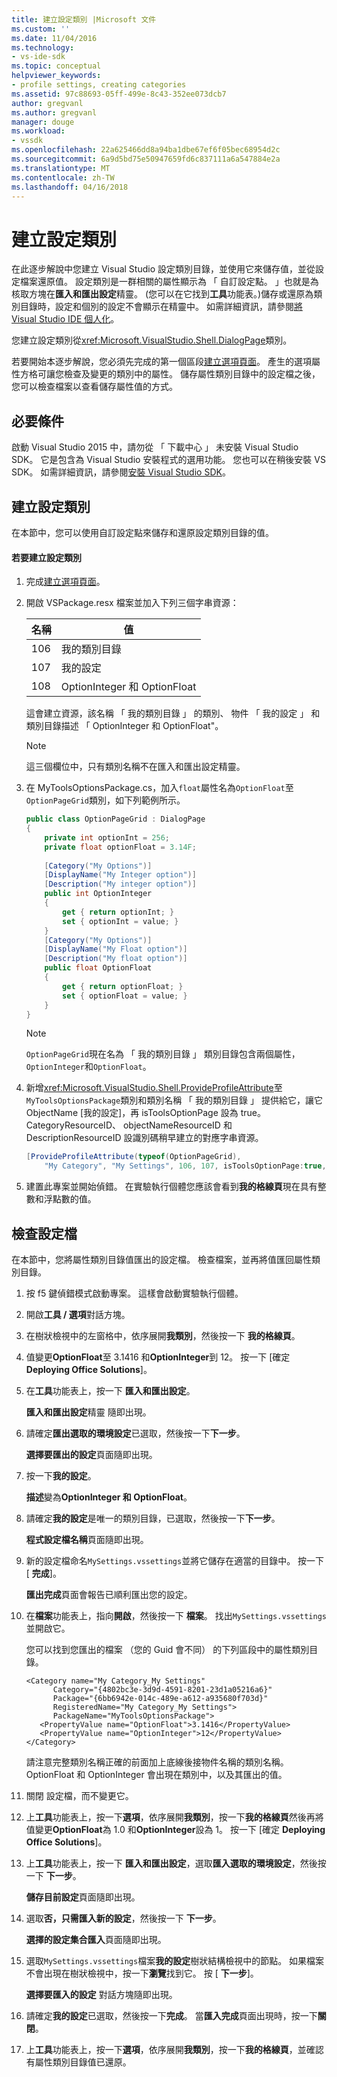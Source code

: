 ```yaml
---
title: 建立設定類別 |Microsoft 文件
ms.custom: ''
ms.date: 11/04/2016
ms.technology:
- vs-ide-sdk
ms.topic: conceptual
helpviewer_keywords:
- profile settings, creating categories
ms.assetid: 97c88693-05ff-499e-8c43-352ee073dcb7
author: gregvanl
ms.author: gregvanl
manager: douge
ms.workload:
- vssdk
ms.openlocfilehash: 22a625466dd8a94ba1dbe67ef6f05bec68954d2c
ms.sourcegitcommit: 6a9d5bd75e50947659fd6c837111a6a547884e2a
ms.translationtype: MT
ms.contentlocale: zh-TW
ms.lasthandoff: 04/16/2018
---
```

# <a name="creating-a-settings-category"></a>建立設定類別
在此逐步解說中您建立 Visual Studio 設定類別目錄，並使用它來儲存值，並從設定檔案還原值。 設定類別是一群相關的屬性顯示為 「 自訂設定點。 」也就是為核取方塊在**匯入和匯出設定**精靈。 (您可以在它找到**工具**功能表。)儲存或還原為類別目錄時，設定和個別的設定不會顯示在精靈中。 如需詳細資訊，請參閱[將 Visual Studio IDE 個人化](../ide/personalizing-the-visual-studio-ide.md)。  
  
 您建立設定類別從<xref:Microsoft.VisualStudio.Shell.DialogPage>類別。  
  
 若要開始本逐步解說，您必須先完成的第一個區段[建立選項頁面](../extensibility/creating-an-options-page.md)。 產生的選項屬性方格可讓您檢查及變更的類別中的屬性。 儲存屬性類別目錄中的設定檔之後，您可以檢查檔案以查看儲存屬性值的方式。  
  
## <a name="prerequisites"></a>必要條件  
 啟動 Visual Studio 2015 中，請勿從 「 下載中心 」 未安裝 Visual Studio SDK。 它是包含為 Visual Studio 安裝程式的選用功能。 您也可以在稍後安裝 VS SDK。 如需詳細資訊，請參閱[安裝 Visual Studio SDK](../extensibility/installing-the-visual-studio-sdk.md)。  
  
## <a name="creating-a-settings-category"></a>建立設定類別  
 在本節中，您可以使用自訂設定點來儲存和還原設定類別目錄的值。  
  
#### <a name="to-create-a-settings-category"></a>若要建立設定類別  
  
1.  完成[建立選項頁面](../extensibility/creating-an-options-page.md)。  
  
2.  開啟 VSPackage.resx 檔案並加入下列三個字串資源：  
  
    |名稱|值|  
    |----------|-----------|  
    |106|我的類別目錄|  
    |107|我的設定|  
    |108|OptionInteger 和 OptionFloat|  
  
     這會建立資源，該名稱 「 我的類別目錄 」 的類別、 物件 「 我的設定 」 和類別目錄描述 「 OptionInteger 和 OptionFloat"。  
  
    > [!NOTE]
    >  這三個欄位中，只有類別名稱不在匯入和匯出設定精靈。  
  
3.  在 MyToolsOptionsPackage.cs，加入`float`屬性名為`OptionFloat`至`OptionPageGrid`類別，如下列範例所示。  
  
    ```csharp  
    public class OptionPageGrid : DialogPage  
    {  
        private int optionInt = 256;  
        private float optionFloat = 3.14F;  
  
        [Category("My Options")]  
        [DisplayName("My Integer option")]  
        [Description("My integer option")]  
        public int OptionInteger  
        {  
            get { return optionInt; }  
            set { optionInt = value; }  
        }  
        [Category("My Options")]  
        [DisplayName("My Float option")]  
        [Description("My float option")]  
        public float OptionFloat  
        {  
            get { return optionFloat; }  
            set { optionFloat = value; }  
        }  
    }  
    ```  
  
    > [!NOTE]
    >  `OptionPageGrid`現在名為 「 我的類別目錄 」 類別目錄包含兩個屬性，`OptionInteger`和`OptionFloat`。  
  
4.  新增<xref:Microsoft.VisualStudio.Shell.ProvideProfileAttribute>至`MyToolsOptionsPackage`類別和類別名稱 「 我的類別目錄 」 提供給它，讓它 ObjectName [我的設定]，再 isToolsOptionPage 設為 true。 CategoryResourceID、 objectNameResourceID 和 DescriptionResourceID 設識別碼稍早建立的對應字串資源。  
  
    ```csharp  
    [ProvideProfileAttribute(typeof(OptionPageGrid),   
        "My Category", "My Settings", 106, 107, isToolsOptionPage:true, DescriptionResourceID = 108)]  
    ```  
  
5.  建置此專案並開始偵錯。 在實驗執行個體您應該會看到**我的格線頁**現在具有整數和浮點數的值。  
  
## <a name="examining-the-settings-file"></a>檢查設定檔  
 在本節中，您將屬性類別目錄值匯出的設定檔。 檢查檔案，並再將值匯回屬性類別目錄。  
  
1.  按 f5 鍵偵錯模式啟動專案。 這樣會啟動實驗執行個體。  
  
2.  開啟**工具 / 選項**對話方塊。  
  
3.  在樹狀檢視中的左窗格中，依序展開**我類別**，然後按一下 **我的格線頁**。  
  
4.  值變更**OptionFloat**至 3.1416 和**OptionInteger**到 12。 按一下 [確定 **Deploying Office Solutions**]。  
  
5.  在**工具**功能表上，按一下 **匯入和匯出設定**。  
  
     **匯入和匯出設定**精靈 隨即出現。  
  
6.  請確定**匯出選取的環境設定**已選取，然後按一下**下一步**。  
  
     **選擇要匯出的設定**頁面隨即出現。  
  
7.  按一下**我的設定**。  
  
     **描述**變為**OptionInteger 和 OptionFloat**。  
  
8.  請確定**我的設定**是唯一的類別目錄，已選取，然後按一下**下一步**。  
  
     **程式設定檔名稱**頁面隨即出現。  
  
9. 新的設定檔命名`MySettings.vssettings`並將它儲存在適當的目錄中。 按一下 [ **完成**]。  
  
     **匯出完成**頁面會報告已順利匯出您的設定。  
  
10. 在**檔案**功能表上，指向**開啟**，然後按一下 **檔案**。 找出`MySettings.vssettings`並開啟它。  
  
     您可以找到您匯出的檔案 （您的 Guid 會不同） 的下列區段中的屬性類別目錄。  
  
    ```  
    <Category name="My Category_My Settings"   
          Category="{4802bc3e-3d9d-4591-8201-23d1a05216a6}"   
          Package="{6bb6942e-014c-489e-a612-a935680f703d}"   
          RegisteredName="My Category_My Settings">  
          PackageName="MyToolsOptionsPackage">  
       <PropertyValue name="OptionFloat">3.1416</PropertyValue>   
       <PropertyValue name="OptionInteger">12</PropertyValue>   
    </Category>  
    ```  
  
     請注意完整類別名稱正確的前面加上底線後接物件名稱的類別名稱。 OptionFloat 和 OptionInteger 會出現在類別中，以及其匯出的值。  
  
11. 關閉 設定檔，而不變更它。  
  
12. 上**工具**功能表上，按一下**選項**，依序展開**我類別**，按一下**我的格線頁**然後再將值變更**OptionFloat**為 1.0 和**OptionInteger**設為 1。 按一下 [確定 **Deploying Office Solutions**]。  
  
13. 上**工具**功能表上，按一下 **匯入和匯出設定**，選取**匯入選取的環境設定**，然後按一下 **下一步**。  
  
     **儲存目前設定**頁面隨即出現。  
  
14. 選取**否，只需匯入新的設定**，然後按一下 **下一步**。  
  
     **選擇的設定集合匯入**頁面隨即出現。  
  
15. 選取`MySettings.vssettings`檔案**我的設定**樹狀結構檢視中的節點。 如果檔案不會出現在樹狀檢視中，按一下**瀏覽**找到它。 按 [ **下一步**]。  
  
     **選擇要匯入的設定** 對話方塊隨即出現。  
  
16. 請確定**我的設定**已選取，然後按一下**完成**。 當**匯入完成**頁面出現時，按一下**關閉**。  
  
17. 上**工具**功能表上，按一下**選項**，依序展開**我類別**，按一下**我的格線頁**，並確認有屬性類別目錄值已還原。